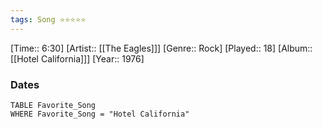 ```yaml
---
tags: Song ⭐⭐⭐⭐⭐ 
---
```

[Time:: 6:30]
[Artist:: [[The Eagles]]]
[Genre:: Rock]
[Played:: 18]
[Album:: [[Hotel California]]]
[Year:: 1976]
### Dates
````dataview
TABLE Favorite_Song
WHERE Favorite_Song = "Hotel California"
````